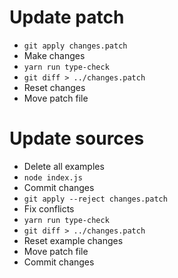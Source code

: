 # Update patch

-   `git apply changes.patch`
-   Make changes
-   `yarn run type-check`
-   `git diff > ../changes.patch`
-   Reset changes
-   Move patch file

# Update sources

-   Delete all examples
-   `node index.js`
-   Commit changes
-   `git apply --reject changes.patch`
-   Fix conflicts
-   `yarn run type-check`
-   `git diff > ../changes.patch`
-   Reset example changes
-   Move patch file
-   Commit changes
